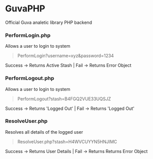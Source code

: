 # GuvaPHP
Official Guva analetic library PHP backend

### PerformLogin.php
Allows a user to login to system
> PerformLogin?username=xyz&password=1234

Success -> Returns Active Stash | Fail -> Returns Error Object


### PerformLogout.php
Allows a user to login to system
> PerformLogout?stash=B4FGQ2VUE33UQSJZ

Success -> Returns 'Logged Out' | Fail -> Returns 'Logged Out'


### ResolveUser.php
Resolves all details of the logged user
> ResolveUser.php?stash=H4WVCUYYN5HNJIMC

Success -> Returns User Details | Fail -> Returns Returns Error Object
